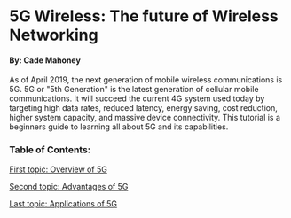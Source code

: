 # 5G Wireless: The future of Wireless Networking
#### By: Cade Mahoney

As of April 2019, the next generation of mobile wireless communications is 5G. 5G or "5th Generation" is the latest generation of cellular mobile communications. It will succeed the current 4G system used today by targeting high data rates, reduced latency, energy saving, cost reduction, higher system capacity, and massive device connectivity. This tutorial is a beginners guide to learning all about 5G and its capabilities.

### Table of Contents:

[First topic: Overview of 5G](5G-Wireless-Tutorial/Overview.md)

[Second topic: Advantages of 5G](5G-Wireless-Tutorial/Advantages.md)

[Last topic: Applications of 5G](5G-Wireless-Tutorial/Applications.md)
